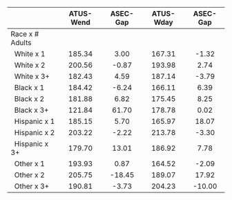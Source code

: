 
|                      |    ATUS-Wend |     ASEC-Gap |    ATUS-Wday |     ASEC-Gap |
| -------------------- | :----------: | :----------: | :----------: | :----------: |
| Race x # Adults      |              |              |              |              |
| &nbsp;&nbsp;White x 1 |       185.34 |         3.00 |       167.31 |        -1.32 |
| &nbsp;&nbsp;White x 2 |       200.56 |        -0.87 |       193.98 |         2.74 |
| &nbsp;&nbsp;White x 3+ |       182.43 |         4.59 |       187.14 |        -3.79 |
| &nbsp;&nbsp;Black x 1 |       184.42 |        -6.24 |       166.11 |         6.39 |
| &nbsp;&nbsp;Black x 2 |       181.88 |         6.82 |       175.45 |         8.25 |
| &nbsp;&nbsp;Black x 3+ |       121.84 |        61.70 |       178.78 |         0.02 |
| &nbsp;&nbsp;Hispanic x 1 |       185.15 |         5.70 |       165.97 |        18.07 |
| &nbsp;&nbsp;Hispanic x 2 |       203.22 |        -2.22 |       213.78 |        -3.30 |
| &nbsp;&nbsp;Hispanic x 3+ |       179.70 |        13.01 |       186.92 |         7.78 |
| &nbsp;&nbsp;Other x 1 |       193.93 |         0.87 |       164.52 |        -2.09 |
| &nbsp;&nbsp;Other x 2 |       205.75 |       -18.45 |       189.07 |        17.92 |
| &nbsp;&nbsp;Other x 3+ |       190.81 |        -3.73 |       204.23 |       -10.00 |

